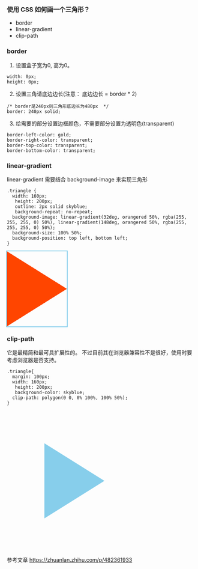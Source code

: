 ### 使用 CSS 如何画一个三角形？

* border
* linear-gradient
* clip-path

### border

1. 设置盒子宽为0, 高为0。
```
width: 0px;
height: 0px;
```
2. 设置三角请底边边长(注意： 底边边长 = border * 2)
```
/* border是240px则三角形底边长为480px  */
border: 240px solid;
```
3. 给需要的部分设置边框颜色，不需要部分设置为透明色(transparent)
```
border-left-color: gold;
border-right-color: transparent;
border-top-color: transparent;
border-bottom-color: transparent;
```

### linear-gradient
linear-gradient 需要结合 background-image 来实现三角形
```
.triangle {
  width: 160px;
   height: 200px;
   outline: 2px solid skyblue;
   background-repeat: no-repeat;
  background-image: linear-gradient(32deg, orangered 50%, rgba(255, 255, 255, 0) 50%), linear-gradient(148deg, orangered 50%, rgba(255, 255, 255, 0) 50%);
  background-size: 100% 50%;
  background-position: top left, bottom left;
}
```
<div style='width: 160px;
   height: 200px;
   outline: 2px solid skyblue;
   background-repeat: no-repeat;
  background-image: linear-gradient(32deg, orangered 50%, rgba(255, 255, 255, 0) 50%), linear-gradient(148deg, orangered 50%, rgba(255, 255, 255, 0) 50%);
  background-size: 100% 50%;
  background-position: top left, bottom left;'></div>


### clip-path
它是最精简和最可具扩展性的。 不过目前其在浏览器兼容性不是很好，使用时要考虑浏览器是否支持。

```
.triangle{
  margin: 100px;
  width: 160px;
   height: 200px;
   background-color: skyblue;
  clip-path: polygon(0 0, 0% 100%, 100% 50%);
}
```
<div style='margin: 100px;
  width: 160px;
   height: 200px;
   background-color: skyblue;
  clip-path: polygon(0 0, 0% 100%, 100% 50%);'></div>

参考文章 https://zhuanlan.zhihu.com/p/482361933